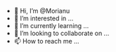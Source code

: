 - 👋 Hi, I’m @Morianu
- 👀 I’m interested in ...
- 🌱 I’m currently learning ...
- 💞️ I’m looking to collaborate on ...
- 📫 How to reach me ...

<!---
Morianu/Morianu is a ✨ special ✨ repository because its `README.md` (this file) appears on your GitHub profile.
You can click the Preview link to take a look at your changes.
--->
